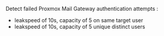 Detect failed Proxmox Mail Gateway authentication attempts :

 - leakspeed of 10s, capacity of 5 on same target user
 - leakspeed of 10s, capacity of 5 unique distinct users